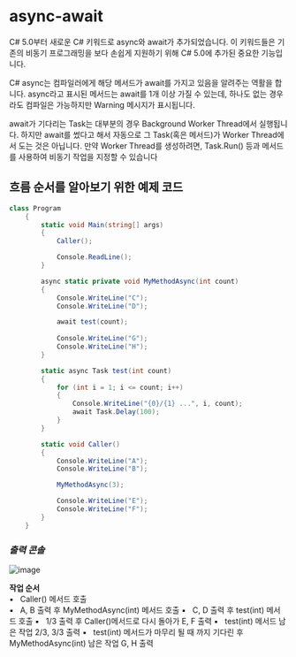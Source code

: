 # async-await
C# 5.0부터 새로운 C# 키워드로 async와 await가 추가되었습니다. 이 키워드들은 기존의 비동기 프로그래밍을 보다 손쉽게 지원하기 위해 C# 5.0에 추가된 중요한 기능입니다.    

C# async는 컴파일러에게 해당 메서드가 await를 가지고 있음을 알려주는 역활을 합니다. async라고 표시된 메서드는 await를 1개 이상 가질 수 있는데, 하나도 없는 경우라도 컴파일은 가능하지만 Warning 메시지가 표시됩니다.

await가 기다리는 Task는 대부분의 경우 Background Worker Thread에서 실행됩니다. 하지만 await를 썼다고 해서 자동으로 그 Task(혹은 메서드)가 Worker Thread에서 도는 것은 아닙니다. 만약 Worker Thread를 생성하려면, Task.Run() 등과 메서드를 사용하여 비동기 작업을 지정할 수 있습니다

## 흐름 순서를 알아보기 위한 예제 코드

```C#
class Program
    {
        static void Main(string[] args)
        {
            Caller();

            Console.ReadLine(); 
        }

        async static private void MyMethodAsync(int count)
        {
            Console.WriteLine("C");
            Console.WriteLine("D");

            await test(count);
            
            Console.WriteLine("G");
            Console.WriteLine("H");
        }

        static async Task test(int count)
        {
            for (int i = 1; i <= count; i++)
            {
                Console.WriteLine("{0}/{1} ...", i, count);
                await Task.Delay(100);
            }
        }

        static void Caller()
        {
            Console.WriteLine("A");
            Console.WriteLine("B");

            MyMethodAsync(3);

            Console.WriteLine("E");
            Console.WriteLine("F");
        }
    }
```
### _출력 콘솔_

![image](https://user-images.githubusercontent.com/68521148/127269898-53585252-6939-4d90-b08b-3417482b6e6a.png)

**작업 순서**  
▪️ &nbsp; Caller() 메서드 호출    
▪️ &nbsp; A, B 출력 후 MyMethodAsync(int) 메서드 호출
▪️ &nbsp; C, D 출력 후 test(int) 메서드 호출
▪️ &nbsp; 1/3 출력 후 Caller()메서드로 다시 돌아가 E, F 출력
▪️ &nbsp; test(int) 메서드 남은 작업 2/3, 3/3 출력
▪️ &nbsp; test(int) 메서드가 마무리 될 때 까지 기다린 후 MyMethodAsync(int) 남은 작업 G, H 출력

